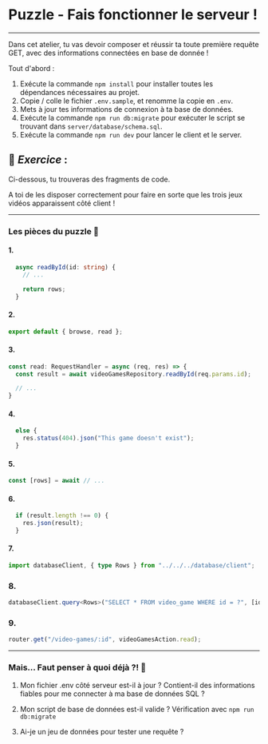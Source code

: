 # Puzzle - Fais fonctionner le serveur !

---

Dans cet atelier, tu vas devoir composer et réussir ta toute première requête GET, avec des informations
connectées en base de donnée !

Tout d'abord :

1. Exécute la commande `npm install` pour installer toutes les dépendances nécessaires au projet. 
2. Copie / colle le fichier `.env.sample`, et renomme la copie en `.env`.
3. Mets à jour tes informations de connexion à ta base de données.
4. Exécute la commande `npm run db:migrate` pour exécuter le script se trouvant dans `server/database/schema.sql`.
5. Exécute la commande `npm run dev` pour lancer le client et le server.

## 🧠 _Exercice_ :

Ci-dessous, tu trouveras des fragments de code.

A toi de les disposer correctement pour faire en sorte que les trois jeux vidéos apparaissent côté client !

---

### Les pièces du puzzle 🧩

#### 1.

```typescript
  async readById(id: string) {
    // ...

    return rows;
  }
```

#### 2.

```typescript
export default { browse, read };
```

#### 3. 

```typescript
const read: RequestHandler = async (req, res) => {
  const result = await videoGamesRepository.readById(req.params.id);

  // ...
}
```

#### 4.

```typescript
  else {
    res.status(404).json("This game doesn't exist");
  }
```

#### 5.

```typescript
const [rows] = await // ...
```

#### 6.

```typescript
  if (result.length !== 0) {
    res.json(result);
  } 
```

#### 7.

```typescript
import databaseClient, { type Rows } from "../../../database/client";
```

### 8.

```typescript
databaseClient.query<Rows>("SELECT * FROM video_game WHERE id = ?", [id]);
```

### 9.

```typescript
router.get("/video-games/:id", videoGamesAction.read);
```
---

### Mais... Faut penser à quoi déjà ?! 🤔

1. Mon fichier .env côté serveur est-il à jour ? Contient-il des informations fiables pour me connecter à ma base de données SQL ?

2. Mon script de base de données est-il valide ? Vérification avec `npm run db:migrate`

3. Ai-je un jeu de données pour tester une requête ?
